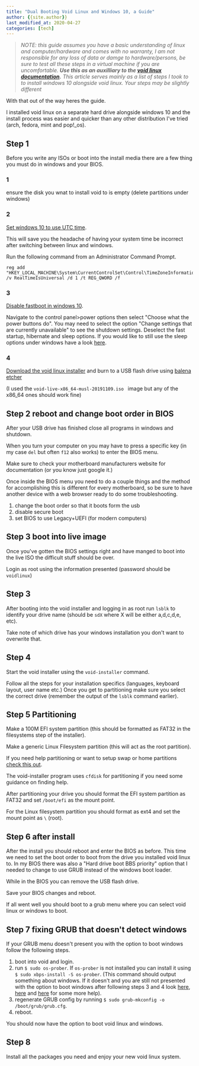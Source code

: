 ```yaml
---
title: "Dual Booting Void Linux and Windows 10, a Guide"
author: {{site.author}}
last_modified_at: 2020-04-27
categories: [tech]
---
```


> *NOTE: this guide assumes you have a basic understanding of linux and computer/hardware and comes with no warranty, I am not responsible for any loss of data or damge to hardware/persons, be sure to test all these steps in a virtual machine if you are uncomfortable. **Use this as an auxilliary to the [void linux documentation](https://docs.voidlinux.org/installation/index.html).** This article serves mainly as a list of steps I took to to install windows 10 alongside void linux. Your steps may be slightly different*

With that out of the way heres the guide.

I installed void linux on a separate hard drive alongside windows 10 and the install process was easier and quicker than any other distribution I've tried (arch, fedora, mint and pop!_os).

## Step 1

Before you write any ISOs or boot into the install media there are a few thing you must do in windows and your BIOS.

### 1

ensure the disk you wnat to install void to is empty (delete partitions under windows)

### 2

[Set windows 10 to use UTC time](https://wiki.archlinux.org/index.php/System_time#UTC_in_Windows).

This will save you the headache of having your system time be incorrect after switching between linux and windows.

Run the following command from an Administrator Command Prompt.

```
reg add "HKEY_LOCAL_MACHINE\System\CurrentControlSet\Control\TimeZoneInformation" /v RealTimeIsUniversal /d 1 /t REG_QWORD /f
```

### 3

[Disable fastboot in windows 10](https://help.uaudio.com/hc/en-us/articles/213195423-How-To-Disable-Fast-Startup-in-Windows-10).

Navigate to the control panel>power options then select "Choose what the power buttons do".
You may need to select the option "Change settings that are currently unavailable" to see the shutdown settings.
Deselect the fast startup, hibernate and sleep options.
If you would like to still use the sleep options under windows have a look [here](https://wiki.archlinux.org/index.php/Dual_boot_with_Windows#Fast_Startup_and_hibernation).

### 4

[Download the void linux installer](https://alpha.de.repo.voidlinux.org/live/current/) and burn to a USB flash drive using [balena etcher](https://www.balena.io/etcher/)

(I used the ``void-live-x86_64-musl-20191109.iso `` image but any of the x86_64 ones should work fine)

## Step 2 reboot and change boot order in BIOS

After your USB drive has finished close all programs in windows and shutdown.

When you turn your computer on you may have to press a specific key (in my case ``del`` but often ``f12`` also works) to enter the BIOS menu.

Make sure to check your motherboard manufacturers website for documentation (or you know just google it.)

Once inside the BIOS menu you need to do a couple things and the method for accomplishing this is different for every motherboard, so be sure to have another device with a web browser ready to do some troubleshooting.

1. change the boot order so that it boots form the usb
2. disable secure boot
3. set BIOS to use Legacy+UEFI (for modern computers)

## Step 3 boot into live image

Once you've gotten the BIOS settings right and have manged to boot into the live ISO the difficult stuff should be over.

Login as root using the information presented (password should be ``voidlinux``)

## Step 3

After booting into the void installer and logging in as root run ``lsblk`` to identify your drive name (should be ``sdX`` where X will be either a,d,c,d,e, etc).

Take note of which drive has your windows installation you don't want to overwrite that.

## Step 4

Start the void installer using the ``void-installer`` command.

Follow all the steps for your installation specifics (languages, keyboard layout, user name etc.)
Once you get to partitioning make sure you select the correct drive (remember the output of the ``lsblk`` command earlier).

## Step 5 Partitioning

Make a 100M EFI system partition (this should be formatted as FAT32 in the filesystems step of the installer).

Make a generic Linux Filesystem partition (this will act as the root partition).

If you need help partitioning or want to setup swap or home partitions [check this out](https://wiki.archlinux.org/index.php/Partitioning#Partition_scheme).

The void-installer program uses ``cfdisk`` for partitioning if you need some guidance on finding help.

After partitioning your drive you should format the EFI system partition as FAT32 and set ``/boot/efi`` as the mount point.

For the Linux filesystem partition you should format as ext4 and set the mount point as ``\`` (root).

## Step 6 after install

After the install you should reboot and enter the BIOS as before.
This time we need to set the boot order to boot from the drive you installed void linux to.
In my BIOS there was also a "Hard drive boot BBS priority" option that I needed to change to use GRUB instead of the windows boot loader.

While in the BIOS you can remove the USB flash drive.

Save your BIOS changes and reboot.

If all went well you should boot to a grub menu where you can select void linux or windows to boot.

## Step 7 fixing GRUB that doesn't detect windows

If your GRUB menu doesn't present you with the option to boot windows follow the following steps.

1. boot into void and login.
2. run  ``$ sudo os-prober``. If ``os-prober`` is not installed you can install it using ``$ sudo xbps-install -S os-prober``. (This command should output something about windows. If it doesn't and you are still not presented with the option to boot windows after following steps 3 and 4 look [here](https://wiki.archlinux.org/index.php/Dual_boot_with_Windows), [here](https://wiki.archlinux.org/index.php/GRUB) and [here](https://wiki.archlinux.org/index.php/GRUB#Generated_grub.cfg) for some more help).
3. regenerate GRUB config by running ``$ sudo grub-mkconfig -o /boot/grub/grub.cfg``.
4. reboot.

You should now have the option to boot void linux and windows.

## Step 8

Install all the packages you need and enjoy your new void linux system.
